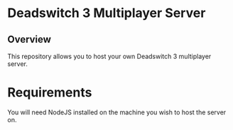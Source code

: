 # Deadswitch 3 Multiplayer Server

## Overview
This repository allows you to host your own Deadswitch 3 multiplayer server.

# Requirements
You will need NodeJS installed on the machine you wish to host the server on.
